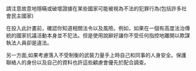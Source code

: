 [Title]: # (了解風險)
[Difficulty]: # (進階)
[Order]: # (3)

請注意故意地隱瞞或破壞證據在某些國家可能被視為不法的犯罪行為(包括許多社會民主國家)

在投入此計畫前，確認你知道相關法令以及風險。例如，如果在一個有高度法治傳統的國家抗議活動本身並不犯法。但是使用說辭好讓你不受任何指控地離開以欺謀執法人員卻是違法。

另一方面,如果考慮落入不受制衡的武裝力量手上時自己和同事的人身安全。保護聯絡人的身份以及自己的資料也許這些顧慮會優先於配合調查。